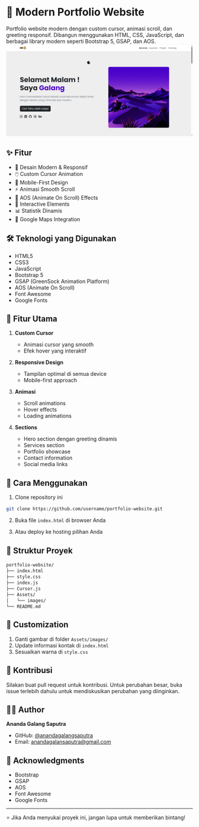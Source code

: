 # 🚀 Modern Portfolio Website

Portfolio website modern dengan custom cursor, animasi scroll, dan greeting responsif. Dibangun menggunakan HTML, CSS, JavaScript, dan berbagai library modern seperti Bootstrap 5, GSAP, dan AOS. 
![alt text](https://github.com/AnandaGalangSaputra/Modern-website-portfolio/blob/master/Screenshoot/1.PNG?raw=true)

## ✨ Fitur

- 🎨 Desain Modern & Responsif
- 🖱️ Custom Cursor Animation
- 📱 Mobile-First Design
- ⚡ Animasi Smooth Scroll
- 🌟 AOS (Animate On Scroll) Effects
- 🎯 Interactive Elements
- 📊 Statistik Dinamis
- 📍 Google Maps Integration

## 🛠️ Teknologi yang Digunakan

- HTML5
- CSS3
- JavaScript
- Bootstrap 5
- GSAP (GreenSock Animation Platform)
- AOS (Animate On Scroll)
- Font Awesome
- Google Fonts

## 🎯 Fitur Utama

1. **Custom Cursor**
   - Animasi cursor yang smooth
   - Efek hover yang interaktif

2. **Responsive Design**
   - Tampilan optimal di semua device
   - Mobile-first approach

3. **Animasi**
   - Scroll animations
   - Hover effects
   - Loading animations

4. **Sections**
   - Hero section dengan greeting dinamis
   - Services section
   - Portfolio showcase
   - Contact information
   - Social media links

## 🚀 Cara Menggunakan

1. Clone repository ini
```bash
git clone https://github.com/username/portfolio-website.git
```

2. Buka file `index.html` di browser Anda

3. Atau deploy ke hosting pilihan Anda

## 📝 Struktur Proyek

```
portfolio-website/
├── index.html
├── style.css
├── index.js
├── Cursor.js
├── Assets/
│   └── images/
└── README.md
```

## 🎨 Customization

1. Ganti gambar di folder `Assets/images/`
2. Update informasi kontak di `index.html`
3. Sesuaikan warna di `style.css`

## 🤝 Kontribusi

Silakan buat pull request untuk kontribusi. Untuk perubahan besar, buka issue terlebih dahulu untuk mendiskusikan perubahan yang diinginkan.


## 👨‍💻 Author

**Ananda Galang Saputra**
- GitHub: [@anandagalangsaputra](https://github.com/AnandaGalangSaputra)
- Email: anandagalansaputra@gmail.com

## 🙏 Acknowledgments

- Bootstrap
- GSAP
- AOS
- Font Awesome
- Google Fonts

---

⭐️ Jika Anda menyukai proyek ini, jangan lupa untuk memberikan bintang! 
